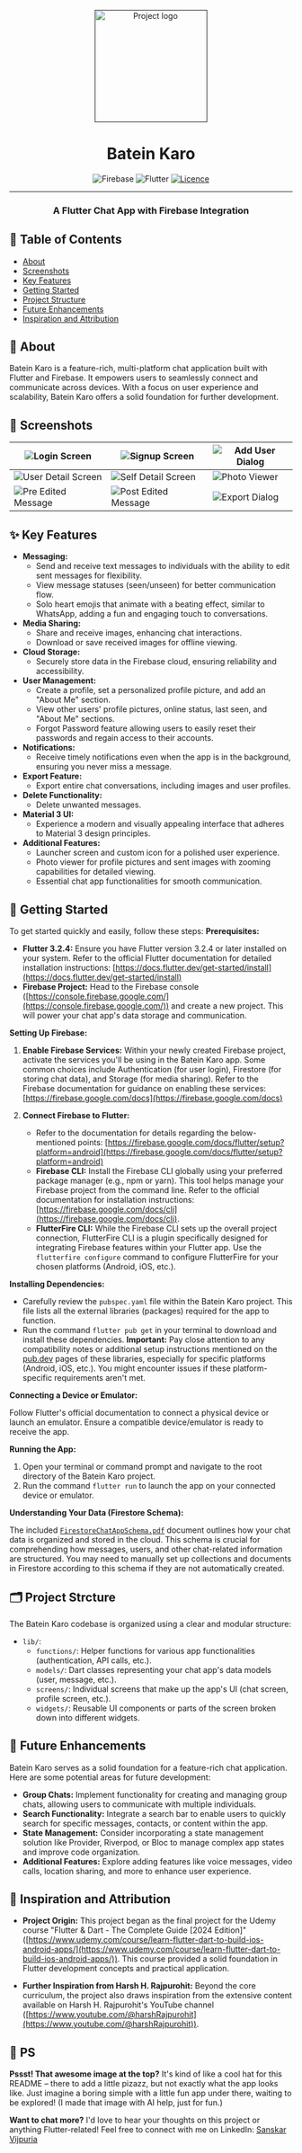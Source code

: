 <p align="center">
  <a href="" rel="noopener">
 <img width=200px height=200px src="screenshots/login.png" alt="Project logo"></a>
</p>

<h1 align="center">Batein Karo</h1>

<div align="center">

![Firebase](https://img.shields.io/badge/firebase-a08021?style=for-the-badge&logo=firebase&logoColor=ffcd34)
![Flutter](https://img.shields.io/badge/Flutter-%2302569B.svg?style=for-the-badge&logo=Flutter&logoColor=white)
[![Licence](https://img.shields.io/github/license/Ileriayo/markdown-badges?style=for-the-badge)](./LICENSE)

</div>

---

<h3 align="center">  A Flutter Chat App with Firebase Integration
    <br>
</h3>

## 📝 Table of Contents

- [About](#about)
- [Screenshots](#screenshots)
- [Key Features](#features)
- [Getting Started](#getting_started)
- [Project Structure](#projectstructure)
- [Future Enhancements](#enhancements)
- [Inspiration and Attribution](#attribution)

## 🧐 About <a name = "about"></a>

Batein Karo is a feature-rich, multi-platform chat application built with Flutter and Firebase. It empowers users to seamlessly connect and communicate across devices. With a focus on user experience and scalability, Batein Karo offers a solid foundation for further development.

## 📸 Screenshots <a name = "screenshots"></a>
|        ![Login Screen](screenshots/login_screen.png?raw=true "Login Screen")        |![Signup Screen](screenshots/signup_screen.png?raw=true "Signup Screen")|![Add User Dialog](screenshots/add_user_dialog_dark.png?raw=true "Add User Dialog")     |
|----------------|-------------------------------|-----------------------------|
|![User Detail Screen](screenshots/user_details_screen.png?raw=true "User Detail Screen")|![Self Detail Screen](screenshots/self_details_screen.png?raw=true "Self Detail Screen")         |![Photo Viewer](screenshots/photo_viewer.png?raw=true "Photo Viewer")        |
|![Pre Edited Message](screenshots/chat_screen_without_edited_message.png?raw=true "Pre Edited Message")|![Post Edited Message](screenshots/chat_Screen_with_edited_message.png?raw=true "Post Edited Message")        |![Export Dialog](screenshots/export_data_dialog.png?raw=true "Export Dialog")   

## ✨ Key Features <a name = "features"></a>

- **Messaging:**
  - Send and receive text messages to individuals with the ability to edit sent messages for flexibility.
  - View message statuses (seen/unseen) for better communication flow.
  - Solo heart emojis that animate with a beating effect, similar to WhatsApp, adding a fun and engaging touch to conversations.
- **Media Sharing:**
  - Share and receive images, enhancing chat interactions.
  - Download or save received images for offline viewing.
- **Cloud Storage:**
  - Securely store data in the Firebase cloud, ensuring reliability and accessibility.
- **User Management:**
  - Create a profile, set a personalized profile picture, and add an "About Me" section.
  - View other users' profile pictures, online status, last seen, and "About Me" sections.
  - Forgot Password feature allowing users to easily reset their passwords and regain access to their accounts.
- **Notifications:**
  - Receive timely notifications even when the app is in the background, ensuring you never miss a message.
- **Export Feature:**
  - Export entire chat conversations, including images and user profiles.
- **Delete Functionality:**
  - Delete unwanted messages.
- **Material 3 UI:**
  - Experience a modern and visually appealing interface that adheres to Material 3 design principles.
- **Additional Features:**
  - Launcher screen and custom icon for a polished user experience.
  - Photo viewer for profile pictures and sent images with zooming capabilities for detailed viewing.
  - Essential chat app functionalities for smooth communication.

## 🏁 Getting Started <a name = "getting_started"></a>

To get started quickly and easily, follow these steps:
**Prerequisites:**

- **Flutter 3.2.4:** Ensure you have Flutter version 3.2.4 or later installed on your system. Refer to the official Flutter documentation for detailed installation instructions:  [https://docs.flutter.dev/get-started/install](https://docs.flutter.dev/get-started/install)
- **Firebase Project:** Head to the Firebase console ([https://console.firebase.google.com/](https://console.firebase.google.com/)) and create a new project. This will power your chat app's data storage and communication.

**Setting Up Firebase:**

1. **Enable Firebase Services:** Within your newly created Firebase project, activate the services you'll be using in the Batein Karo app. Some common choices include Authentication (for user login), Firestore (for storing chat data), and Storage (for media sharing). Refer to the Firebase documentation for guidance on enabling these services:  [https://firebase.google.com/docs](https://firebase.google.com/docs)

2. **Connect Firebase to Flutter:**
    - Refer to the documentation for details regarding the below-mentioned points:  [https://firebase.google.com/docs/flutter/setup?platform=android](https://firebase.google.com/docs/flutter/setup?platform=android)
    - **Firebase CLI:** Install the Firebase CLI globally using your preferred package manager (e.g., npm or yarn). This tool helps manage your Firebase project from the command line. Refer to the official documentation for installation instructions:  [https://firebase.google.com/docs/cli](https://firebase.google.com/docs/cli).
    - **FlutterFire CLI:** While the Firebase CLI sets up the overall project connection, FlutterFire CLI is a plugin specifically designed for integrating Firebase features within your Flutter app. Use the `flutterfire configure` command to configure FlutterFire for your chosen platforms (Android, iOS, etc.).

**Installing Dependencies:**

- Carefully review the `pubspec.yaml` file within the Batein Karo project. This file lists all the external libraries (packages) required for the app to function.
- Run the command `flutter pub get` in your terminal to download and install these dependencies.  **Important:** Pay close attention to any compatibility notes or additional setup instructions mentioned on the [pub.dev](https://pub.dev/) pages of these libraries, especially for specific platforms (Android, iOS, etc.). You might encounter issues if these platform-specific requirements aren't met.

**Connecting a Device or Emulator:**

Follow Flutter's official documentation to connect a physical device or launch an emulator. Ensure a compatible device/emulator is ready to receive the app.

**Running the App:**

1. Open your terminal or command prompt and navigate to the root directory of the Batein Karo project.
2. Run the command `flutter run` to launch the app on your connected device or emulator.

**Understanding Your Data (Firestore Schema):**

The included [`FirestoreChatAppSchema.pdf`](FirestoreChatAppSchema.pdf) document outlines how your chat data is organized and stored in the cloud. This schema is crucial for comprehending how messages, users, and other chat-related information are structured. You may need to manually set up collections and documents in Firestore according to this schema if they are not automatically created.

## 🗂️ Project Strcture <a name = "projectstructure"></a>

The Batein Karo codebase is organized using a clear and modular structure:

- `lib/`:
  - `functions/`: Helper functions for various app functionalities (authentication, API calls, etc.).
  - `models/`: Dart classes representing your chat app's data models (user, message, etc.).
  - `screens/`: Individual screens that make up the app's UI (chat screen, profile screen, etc.).
  - `widgets/`: Reusable UI components or parts of the screen broken down into different widgets.

## 🚀 Future Enhancements <a name = "enhancements"></a>

Batein Karo serves as a solid foundation for a feature-rich chat application. Here are some potential areas for future development:

- **Group Chats:** Implement functionality for creating and managing group chats, allowing users to communicate with multiple individuals.
- **Search Functionality:** Integrate a search bar to enable users to quickly search for specific messages, contacts, or content within the app.
- **State Management:** Consider incorporating a state management solution like Provider, Riverpod, or Bloc to manage complex app states and improve code organization.
- **Additional Features:** Explore adding features like voice messages, video calls, location sharing, and more to enhance user experience.

## 🙏 Inspiration and Attribution <a name = "attribution"></a>

- **Project Origin:** This project began as the final project for the Udemy course "Flutter & Dart - The Complete Guide [2024 Edition]" ([https://www.udemy.com/course/learn-flutter-dart-to-build-ios-android-apps/](https://www.udemy.com/course/learn-flutter-dart-to-build-ios-android-apps/)). This course provided a solid foundation in Flutter development concepts and practical application.

- **Further Inspiration from Harsh H. Rajpurohit:** Beyond the core curriculum, the project also draws inspiration from the extensive content available on Harsh H. Rajpurohit's YouTube channel ([https://www.youtube.com/@harshRajpurohit](https://www.youtube.com/@harshRajpurohit)).

## 📌 PS <a name = "ps"></a>

**Pssst! That awesome image at the top?** It's kind of like a cool hat for this README – there to add a little pizazz, but not exactly what the app looks like. Just imagine a boring simple with a little fun app under there, waiting to be explored! (I made that image with AI help, just for fun.)

**Want to chat more?** I'd love to hear your thoughts on this project or anything Flutter-related! Feel free to connect with me on LinkedIn: [Sanskar Vijpuria](https://www.linkedin.com/in/sanskarvijpuria/)
